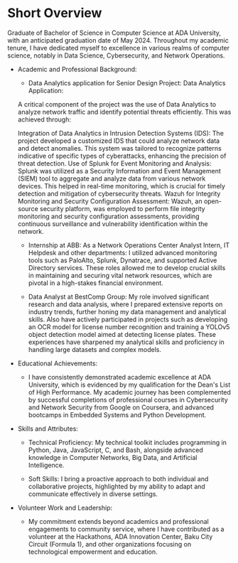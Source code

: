 # Short Overview
Graduate of Bachelor of Science in Computer Science at ADA University, with an anticipated graduation date of May 2024. Throughout my academic tenure, I have dedicated myself to excellence in various realms of computer science, notably in Data Science, Cybersecurity, and Network Operations.

* Academic and Professional Background:

    * Data Analytics application for Senior Design Project: Data Analytics Application: 
    
    A critical component of the project was the use of Data Analytics to analyze network traffic and identify potential threats efficiently. This was achieved through:

    Integration of Data Analytics in Intrusion Detection Systems (IDS): The project developed a customized IDS that could analyze network data and detect anomalies. This system was tailored to recognize patterns indicative of specific types of cyberattacks, enhancing the precision of threat detection.
    Use of Splunk for Event Monitoring and Analysis: Splunk was utilized as a Security Information and Event Management (SIEM) tool to aggregate and analyze data from various network devices. This helped in real-time monitoring, which is crucial for timely detection and mitigation of cybersecurity threats.
    Wazuh for Integrity Monitoring and Security Configuration Assessment: Wazuh, an open-source security platform, was employed to perform file integrity monitoring and security configuration assessments, providing continuous surveillance and vulnerability identification within the network.


    * Internship at ABB: As a Network Operations Center Analyst Intern, IT Helpdesk and other departments: I utilized advanced monitoring tools such as PaloAlto, Splunk, Dynatrace, and supported Active Directory services. These roles allowed me to develop crucial skills in maintaining and securing vital network resources, which are pivotal in a high-stakes financial environment.

    * Data Analyst at BestComp Group: My role involved significant research and data analysis, where I prepared extensive reports on industry trends, further honing my data management and analytical skills. Also have actively participated in projects such as developing an OCR model for license number recognition and training a YOLOv5 object detection model aimed at detecting license plates. These experiences have sharpened my analytical skills and proficiency in handling large datasets and complex models.

* Educational Achievements:

    * I have consistently demonstrated academic excellence at ADA University, which is evidenced by my qualification for the Dean's List of High Performance. My academic journey has been complemented by successful completions of professional courses in Cybersecurity and Network Security from Google on Coursera, and advanced bootcamps in Embedded Systems and Python Development.

* Skills and Attributes:

    * Technical Proficiency: My technical toolkit includes programming in Python, Java, JavaScript, C, and Bash, alongside advanced knowledge in Computer Networks, Big Data, and Artificial Intelligence.

    * Soft Skills: I bring a proactive approach to both individual and collaborative projects, highlighted by my ability to adapt and communicate effectively in diverse settings.

* Volunteer Work and Leadership:

    * My commitment extends beyond academics and professional engagements to community service, where I have contributed as a volunteer at the Hackathons, ADA Innovation Center, Baku City Circuit (Formula 1), and other organizations focusing on technological empowerment and education.
